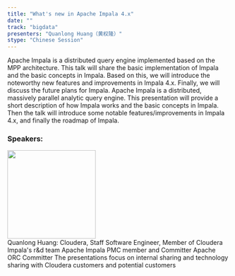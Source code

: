 ```yaml
---
title: "What's new in Apache Impala 4.x"
date: "" 
track: "bigdata"
presenters: "Quanlong Huang（黄权隆）"
stype: "Chinese Session"
---
```

Apache Impala is a distributed query engine implemented based on the MPP architecture. This talk will share the basic implementation of Impala and the basic concepts in Impala. Based on this, we will introduce the noteworthy new features and improvements in Impala 4.x. Finally, we will discuss the future plans for Impala.
Apache Impala is a distributed, massively parallel analytic query engine. This presentation will provide a short description of how Impala works and the  basic concepts in Impala. Then the talk will introduce some notable features/improvements in Impala 4.x, and finally the roadmap of Impala.
 ### Speakers: 
 <img src="images/speaker/1075.png" width="200" /><br>Quanlong Huang: Cloudera, Staff Software Engineer, Member of Cloudera Impala's r&d team
Apache Impala PMC member and Committer
Apache ORC Committer
The presentations focus on internal sharing and technology sharing with Cloudera customers and potential customers
 